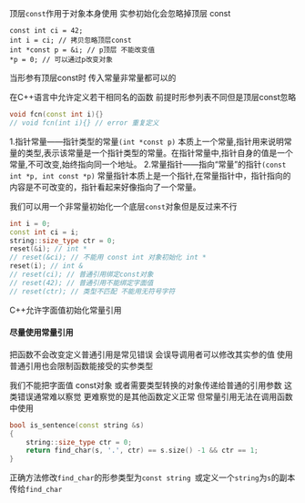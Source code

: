 顶层`const`作用于对象本身使用 实参初始化会忽略掉顶层 const 
```
const int ci = 42;
int i = ci; // 拷贝忽略顶层const
int *const p = &i; // p顶层 不能改变值
*p = 0; // 可以通过p改变对象
```

当形参有顶层const时 传入常量非常量都可以的

在C++语言中允许定义若干相同名的函数 前提时形参列表不同但是顶层const忽略
```cpp
void fcn(const int i){}
// void fcn(int i){} // error 重复定义
```
1.指针常量——指针类型的常量`(int *const p)` 本质上一个常量,指针用来说明常量的类型,表示该常量是一个指针类型的常量。在指针常量中,指针自身的值是一个常量,不可改变,始终指向同一个地址。
2.常量指针——指向“常量”的指针`(const int *p, int const *p)` 常量指针本质上是一个指针,在常量指针中，指针指向的内容是不可改变的，指针看起来好像指向了一个常量。

我们可以用一个非常量初始化一个底层`const`对象但是反过来不行
```cpp
int i = 0;
const int ci = i;
string::size_type ctr = 0;
reset(&i); // int *
// reset(&ci); // 不能用 const int 对象初始化 int *
reset(i); // int &
// reset(ci); // 普通引用绑定const对象
// reset(42); // 普通引用不能绑定字面值
// reset(ctr); // 类型不匹配 不能用无符号字符
```
C++允许字面值初始化常量引用

#### 尽量使用常量引用
把函数不会改变定义普通引用是常见错误 会误导调用者可以修改其实参的值 使用普通引用也会限制函数能接受的实参类型 

我们不能把字面值 const对象 或者需要类型转换的对象传递给普通的引用参数 这类错误通常难以察觉 更难察觉的是其他函数定义正常 但常量引用无法在调用函数中使用
```cpp
bool is_sentence(const string &s)
{
    string::size_type ctr = 0;
    return find_char(s, '.', ctr) == s.size() -1 && ctr == 1;
}
```
正确方法修改`find_char`的形参类型为`const string `或定义一个`string`为`s`的副本传给`find_char`